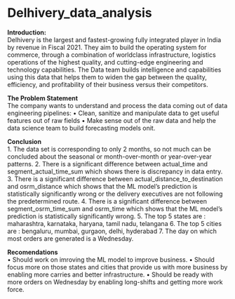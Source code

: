 # Delhivery_data_analysis
**Introduction:**  
Delhivery is the largest and fastest-growing fully integrated player in India by revenue in Fiscal 2021. They aim to build the operating system for commerce, through a combination of worldclass infrastructure, logistics operations of the highest quality, and cutting-edge engineering and technology capabilities.
The Data team builds intelligence and capabilities using this data that helps them to widen the gap between the quality, efficiency, and profitability of their business versus their competitors.

**The Problem Statement**  
The company wants to understand and process the data coming out of data engineering pipelines:
•
Clean, sanitize and manipulate data to get useful features out of raw fields
•
Make sense out of the raw data and help the data science team to build forecasting models onit.

**Conclusion**  
1.
The data set is corresponding to only 2 months, so not much can be concluded about the seasonal or month-over-month or year-over-year patterns.
2.
There is a significant difference between actual_time and segment_actual_time_sum which shows there is discrepancy in data entry.
3.
There is a significant difference between actual_distance_to_destination and osrm_distance which shows that the ML model’s prediction is statistically significantly wrong or the delivery executives are not following the predetermined route.
4.
There is a significant difference between segment_osrm_time_sum and osrm_time which shows that the ML model’s prediction is statistically significantly wrong.
5.
The top 5 states are : maharashtra, karnataka, haryana, tamil nadu, telangana
6.
The top 5 cities are : bengaluru, mumbai, gurgaon, delhi, hyderabad
7.
The day on which most orders are generated is a Wednesday.

**Recomendations**  
•
Should work on imroving the ML model to improve business.
•
Should focus more on those states and cities that provide us with more business by enabling more carries and better infrastructure.
•
Should be ready with more orders on Wednesday by enabling long-shifts and getting more work force.
